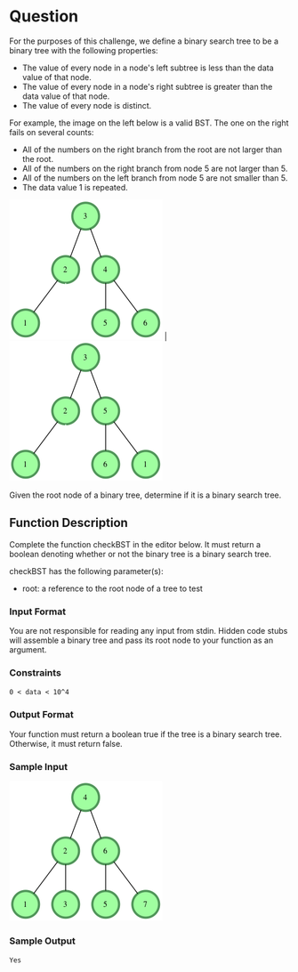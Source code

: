 # Question

For the purposes of this challenge, we define a binary search tree to be a binary tree with the following properties:

* The value of every node in a node's left subtree is less than the data value of that node.
* The value of every node in a node's right subtree is greater than the data value of that node.
* The value of every node is distinct.

For example, the image on the left below is a valid BST. The one on the right fails on several counts:
- All of the numbers on the right branch from the root are not larger than the root.
- All of the numbers on the right branch from node 5 are not larger than 5.
- All of the numbers on the left branch from node 5 are not smaller than 5.
- The data value 1 is repeated.

![image](./sample1.png) | ![image](./sample2.png)

Given the root node of a binary tree, determine if it is a binary search tree.

## Function Description
Complete the function checkBST in the editor below. It must return a boolean denoting whether or not the binary tree is a binary search tree.

checkBST has the following parameter(s):

* root: a reference to the root node of a tree to test

### Input Format

You are not responsible for reading any input from stdin. Hidden code stubs will assemble a binary tree and pass its root node to your function as an argument.

### Constraints
    0 < data < 10^4
### Output Format

Your function must return a boolean true if the tree is a binary search tree. Otherwise, it must return false.

### Sample Input
![image](./input1.png)
### Sample Output
    Yes

